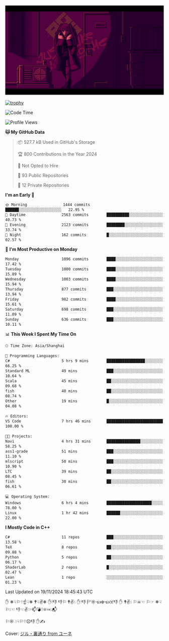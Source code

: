 ![](imgs/main.png)

[![trophy](https://github-profile-trophy.vercel.app/?username=NeilKleistGao&theme=dracula)](https://github.com/ryo-ma/github-profile-trophy)

<!--START_SECTION:waka-->
![Code Time](http://img.shields.io/badge/Code%20Time-1%2C439%20hrs%205%20mins-blue)

![Profile Views](http://img.shields.io/badge/Profile%20Views-0-blue)

**🐱 My GitHub Data** 

> 📦 527.7 kB Used in GitHub's Storage 
 > 
> 🏆 800 Contributions in the Year 2024
 > 
> 🚫 Not Opted to Hire
 > 
> 📜 93 Public Repositories 
 > 
> 🔑 12 Private Repositories 
 > 
**I'm an Early 🐤** 

```text
🌞 Morning                1444 commits        ██████░░░░░░░░░░░░░░░░░░░   22.95 % 
🌆 Daytime                2563 commits        ██████████░░░░░░░░░░░░░░░   40.73 % 
🌃 Evening                2123 commits        ████████░░░░░░░░░░░░░░░░░   33.74 % 
🌙 Night                  162 commits         █░░░░░░░░░░░░░░░░░░░░░░░░   02.57 % 
```
📅 **I'm Most Productive on Monday** 

```text
Monday                   1096 commits        ████░░░░░░░░░░░░░░░░░░░░░   17.42 % 
Tuesday                  1000 commits        ████░░░░░░░░░░░░░░░░░░░░░   15.89 % 
Wednesday                1003 commits        ████░░░░░░░░░░░░░░░░░░░░░   15.94 % 
Thursday                 877 commits         ███░░░░░░░░░░░░░░░░░░░░░░   13.94 % 
Friday                   982 commits         ████░░░░░░░░░░░░░░░░░░░░░   15.61 % 
Saturday                 698 commits         ███░░░░░░░░░░░░░░░░░░░░░░   11.09 % 
Sunday                   636 commits         ███░░░░░░░░░░░░░░░░░░░░░░   10.11 % 
```


📊 **This Week I Spent My Time On** 

```text
🕑︎ Time Zone: Asia/Shanghai

💬 Programming Languages: 
C#                       5 hrs 9 mins        █████████████████░░░░░░░░   66.25 % 
Standard ML              49 mins             ███░░░░░░░░░░░░░░░░░░░░░░   10.64 % 
Scala                    45 mins             ██░░░░░░░░░░░░░░░░░░░░░░░   09.68 % 
fish                     40 mins             ██░░░░░░░░░░░░░░░░░░░░░░░   08.74 % 
Other                    19 mins             █░░░░░░░░░░░░░░░░░░░░░░░░   04.08 % 

🔥 Editors: 
VS Code                  7 hrs 46 mins       █████████████████████████   100.00 % 

🐱‍💻 Projects: 
Navi                     4 hrs 31 mins       ███████████████░░░░░░░░░░   58.25 % 
ass1-grade               51 mins             ███░░░░░░░░░░░░░░░░░░░░░░   11.10 % 
mlscript                 50 mins             ███░░░░░░░░░░░░░░░░░░░░░░   10.90 % 
LTC                      39 mins             ██░░░░░░░░░░░░░░░░░░░░░░░   08.45 % 
fish                     30 mins             ██░░░░░░░░░░░░░░░░░░░░░░░   06.61 % 

💻 Operating System: 
Windows                  6 hrs 4 mins        ████████████████████░░░░░   78.00 % 
Linux                    1 hr 42 mins        ██████░░░░░░░░░░░░░░░░░░░   22.00 % 
```

**I Mostly Code in C++** 

```text
C#                       11 repos            ███░░░░░░░░░░░░░░░░░░░░░░   13.58 % 
TeX                      8 repos             ██░░░░░░░░░░░░░░░░░░░░░░░   09.88 % 
Python                   5 repos             ██░░░░░░░░░░░░░░░░░░░░░░░   06.17 % 
ShaderLab                2 repos             █░░░░░░░░░░░░░░░░░░░░░░░░   02.47 % 
Lean                     1 repo              ░░░░░░░░░░░░░░░░░░░░░░░░░   01.23 % 
```




 Last Updated on 19/11/2024 18:45:43 UTC
<!--END_SECTION:waka-->

✋ ❄☟⚐🕆☝☟❄ 🕈☟✌❄ ✋🕯👎 👎⚐ 🕈✌💧 ✋🕯👎 🏱☼☜❄☜☠👎 ✋ 🕈✌💧 ⚐☠☜ ⚐☞ ❄☟⚐💧☜ 👎☜✌☞📫💣🕆❄☜💧📬

⚐☼ 💧☟⚐🕆☹👎 ✋✍

Cover: [ジル・裏通り from ユーネ](https://www.pixiv.net/artworks/62127066)
